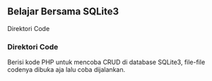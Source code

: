  
## Belajar Bersama SQLite3
Direktori Code

### Direktori Code 
Berisi kode PHP untuk mencoba CRUD di database SQLite3, file-file codenya dibuka aja lalu coba dijalankan.